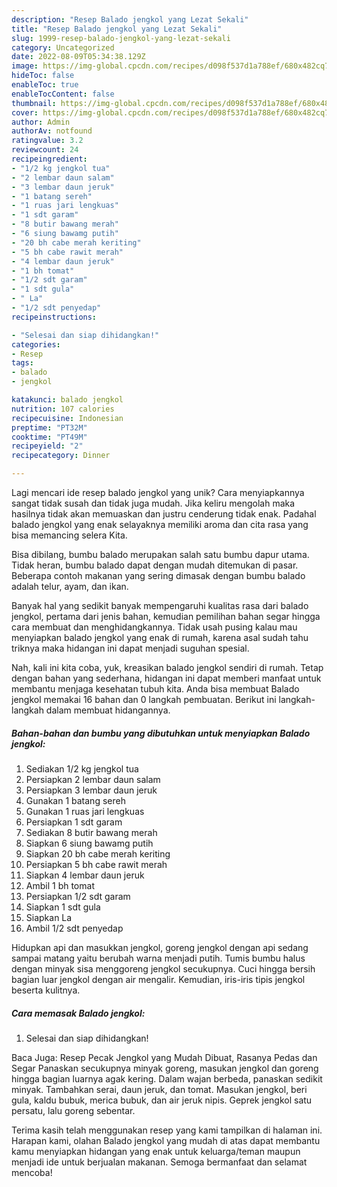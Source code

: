 ```yaml
---
description: "Resep Balado jengkol yang Lezat Sekali"
title: "Resep Balado jengkol yang Lezat Sekali"
slug: 1999-resep-balado-jengkol-yang-lezat-sekali
category: Uncategorized
date: 2022-08-09T05:34:38.129Z
image: https://img-global.cpcdn.com/recipes/d098f537d1a788ef/680x482cq70/balado-jengkol-foto-resep-utama.jpg
hideToc: false
enableToc: true
enableTocContent: false
thumbnail: https://img-global.cpcdn.com/recipes/d098f537d1a788ef/680x482cq70/balado-jengkol-foto-resep-utama.jpg
cover: https://img-global.cpcdn.com/recipes/d098f537d1a788ef/680x482cq70/balado-jengkol-foto-resep-utama.jpg
author: Admin
authorAv: notfound
ratingvalue: 3.2
reviewcount: 24
recipeingredient:
- "1/2 kg jengkol tua"
- "2 lembar daun salam"
- "3 lembar daun jeruk"
- "1 batang sereh"
- "1 ruas jari lengkuas"
- "1 sdt garam"
- "8 butir bawang merah"
- "6 siung bawamg putih"
- "20 bh cabe merah keriting"
- "5 bh cabe rawit merah"
- "4 lembar daun jeruk"
- "1 bh tomat"
- "1/2 sdt garam"
- "1 sdt gula"
- " La"
- "1/2 sdt penyedap"
recipeinstructions:

- "Selesai dan siap dihidangkan!"
categories:
- Resep
tags:
- balado
- jengkol

katakunci: balado jengkol 
nutrition: 107 calories
recipecuisine: Indonesian
preptime: "PT32M"
cooktime: "PT49M"
recipeyield: "2"
recipecategory: Dinner

---
```





Lagi mencari ide resep balado jengkol yang unik? Cara menyiapkannya sangat tidak susah dan tidak juga mudah. Jika keliru mengolah maka hasilnya tidak akan memuaskan dan justru cenderung tidak enak. Padahal balado jengkol yang enak selayaknya memiliki aroma dan cita rasa yang bisa memancing selera Kita.





Bisa dibilang, bumbu balado merupakan salah satu bumbu dapur utama. Tidak heran, bumbu balado dapat dengan mudah ditemukan di pasar. Beberapa contoh makanan yang sering dimasak dengan bumbu balado adalah telur, ayam, dan ikan.

Banyak hal yang sedikit banyak mempengaruhi kualitas rasa dari balado jengkol, pertama dari jenis bahan, kemudian pemilihan bahan segar hingga cara membuat dan menghidangkannya. Tidak usah pusing kalau mau menyiapkan balado jengkol yang enak di rumah, karena asal sudah tahu triknya maka hidangan ini dapat menjadi suguhan spesial.






Nah, kali ini kita coba, yuk, kreasikan balado jengkol sendiri di rumah. Tetap dengan bahan yang sederhana, hidangan ini dapat memberi manfaat untuk membantu menjaga kesehatan tubuh kita. Anda bisa membuat Balado jengkol memakai 16 bahan dan 0 langkah pembuatan. Berikut ini langkah-langkah dalam membuat hidangannya.

<!--inarticleads1-->

##### Bahan-bahan dan bumbu yang dibutuhkan untuk menyiapkan Balado jengkol:

1. Sediakan 1/2 kg jengkol tua
1. Persiapkan 2 lembar daun salam
1. Persiapkan 3 lembar daun jeruk
1. Gunakan 1 batang sereh
1. Gunakan 1 ruas jari lengkuas
1. Persiapkan 1 sdt garam
1. Sediakan 8 butir bawang merah
1. Siapkan 6 siung bawamg putih
1. Siapkan 20 bh cabe merah keriting
1. Persiapkan 5 bh cabe rawit merah
1. Siapkan 4 lembar daun jeruk
1. Ambil 1 bh tomat
1. Persiapkan 1/2 sdt garam
1. Siapkan 1 sdt gula
1. Siapkan  La
1. Ambil 1/2 sdt penyedap


Hidupkan api dan masukkan jengkol, goreng jengkol dengan api sedang sampai matang yaitu berubah warna menjadi putih. Tumis bumbu halus dengan minyak sisa menggoreng jengkol secukupnya. Cuci hingga bersih bagian luar jengkol dengan air mengalir. Kemudian, iris-iris tipis jengkol beserta kulitnya. 

<!--inarticleads2-->

##### Cara memasak Balado jengkol:


1. Selesai dan siap dihidangkan!

Baca Juga: Resep Pecak Jengkol yang Mudah Dibuat, Rasanya Pedas dan Segar Panaskan secukupnya minyak goreng, masukan jengkol dan goreng hingga bagian luarnya agak kering. Dalam wajan berbeda, panaskan sedikit minyak. Tambahkan serai, daun jeruk, dan tomat. Masukan jengkol, beri gula, kaldu bubuk, merica bubuk, dan air jeruk nipis. Geprek jengkol satu persatu, lalu goreng sebentar. 

Terima kasih telah menggunakan resep yang kami tampilkan di halaman ini. Harapan kami, olahan Balado jengkol yang mudah di atas dapat membantu kamu menyiapkan hidangan yang enak untuk keluarga/teman maupun menjadi ide untuk berjualan makanan. Semoga bermanfaat dan selamat mencoba!
